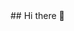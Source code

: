 
<!--![gato burro voando no espaço de capacete gif](/kity_space.gif) !-->
<style>
  .back {
  background-image: "/kity_space.gif";
  
  }
</style>
<!--<img src="/kity_space.gif" alt="gato%20burro%20no%20espaço" width="60px" height="60px" /> !-->
<div class="back">
## Hi there 👋
</div>

<!--
**ddr669/ddr669** is a ✨ _special_ ✨ repository because its `README.md` (this file) appears on your GitHub profile.

Here are some ideas to get you started:

- 🔭 I’m currently working on ...
- 🌱 I’m currently learning ...
- 👯 I’m looking to collaborate on ...
- 🤔 I’m looking for help with ...
- 💬 Ask me about ...
- 📫 How to reach me: ...
- 😄 Pronouns: ...
- ⚡ Fun fact: ...
-->
